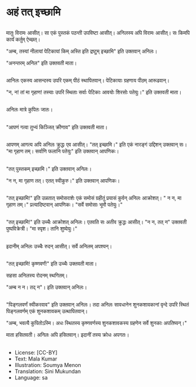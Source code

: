 # अहं तत् इच्छामि

##
मातुः विरामः आसीत्। सा एकं पुस्तकं पठन्ती उपविष्टा आसीत्। अनिलस्य अपि विरामः आसीत्। सः किमपि कार्यं कर्तुम् ऐच्छत्। 

"अम्ब, तस्यां नीलायां पेटिकायां किम् अस्ति इति द्रष्टुम् इच्छामि" इति उक्तवान् अनिलः।

"अनन्तरम् अनिल" इति उक्तवती माता। 

##
आनिलः एकस्य आसन्दस्य उपरि एकम् पीठं स्थापितवान्। पेटिकायाः ग्रहणाय पीठम् आरूढवान्। 

"न, न! तां मा गृहाण! तस्याः उपरि स्थिताः सर्वाः पेटिकाः आवयोः शिरसोः पतेयुः।" इति उक्तवती माता।

##
अनिलः मात्रे कुपितः जातः। 

##
"आपणं गत्वा तुभ्यं किञ्जित् क्रीणाव" इति उक्तवती माता। 

##
आपणम् आगत्य अपि अनिलः क्रुद्धः एव आसीत्। "तत् इच्छामि।" इति एकं नारङ्गं उद्दिशन्  उक्तवान् सः। "मा गृहाण तम्। सर्वाणि फलानि पतेयुः" इति उक्तवान् आपणिकः।

##
"तत् पुस्तकम् इच्छामि।" इति उक्तवान् अनिलः।

"न न, मा गृहाण तत्। एतत् स्वीकुरु।" इति उक्तवान् आपणिकः।

##
"तत् इच्छामि!" इति उन्नतात् समोसराशेः एकं समोसं ग्रहीतुं प्रयासं कुर्वन् अनिलः आक्रोशत्। " न न, मा गृहाण तम्।" प्रत्यादिष्टवान् आपणिकः। "सर्वे समोसाः भूमौ पतेयुः।"

##
"तत् इच्छामि!" इति उच्चैः आक्रोशत् अनिलः। एतवति सः अतीव क्रुद्धः आसीत्। "न न, तत् न" उक्तवती पुष्पविक्रेत्री। "मा स्पृश। तानि शुष्येयुः।"

##
इदानीम् अनिलः उच्चैः रुदन् आसीत्। सर्वे अनिलम् अपश्यन्।

##
"तत् इच्छामि! कृष्णवर्णं!" इति उच्चैः उक्तवती माता।

सहसा अनिलस्य रोदनम् स्थगितम्।

"अम्ब न न। तद् न"। इति उक्तवान् अनिलः।

##
"पिङ्गलवर्णं स्वीकरवाव" इति उक्तवान् अनिलः। तदा अनिलः सावधानेन शुनकशावकानां वृन्दे उपरि स्थितं पिङ्गलवर्णम् एकं शुनकशावकम् उत्थापितवान्। 

"अम्ब, भवत्यै कुपितोऽस्मि। अधः स्थितस्य कृष्णवर्णस्य शुनकशावकस्य ग्रहणेन सर्वे शुनकाः अपतिष्यन्।" 

माता हसितवती। अनिलः अपि हसितवान्। इदानीं तस्य क्रोधः अपगतः।   

##
* License: [CC-BY]
* Text: Mala Kumar
* Illustration: Soumya Menon
* Translation: Sini Mukundan
* Language: sa
